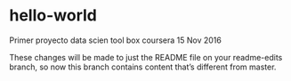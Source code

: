 # hello-world
Primer proyecto data scien tool box coursera 15 Nov 2016

These changes will be made to just the README file on your readme-edits branch, so now this branch contains content that’s different from master.
